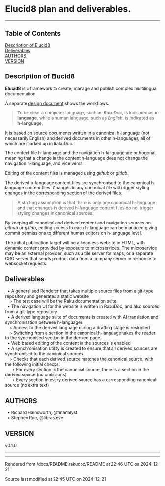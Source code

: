 
# Elucid8 plan and deliverables.

----

## Table of Contents

<a href="#Description_of_Elucid8">Description of Elucid8</a>   
<a href="#Deliverables">Deliverables</a>   
<a href="#AUTHORS_0">AUTHORS</a>   
<a href="#VERSION_0">VERSION</a>   



<div id="Description of Elucid8"></div><div id="Description_of_Elucid8"></div>

## Description of Elucid8
<span class="para" id="14e6938"></span>**Elucid8** is a framework to create, manage and publish complex multilingual documentation. 

<span class="para" id="556a167"></span>A separate [design document](Design.md) shows the workflows. 

> <span class="para" id="c27bc80"></span>To be clear a computer language, such as *RakuDoc*, is indicated as **c-language**, while a human language, such as *English*, is indicated as **h-language**. 



<span class="para" id="a8f26d9"></span>It is based on source documents written in a canonical h-language (not necessarily English) and derived documents in other h-languages, all of which are marked up in RakuDoc. 

<span class="para" id="31e30d1"></span>The content file h-language and the navigation h-language are orthogonal, meaning that a change in the content h-language does not change the navigation h-language, and vice versa. 

<span class="para" id="6d4c238"></span>Editing of the content files is managed using *github* or *gitlab*. 

<span class="para" id="270bc6e"></span>The derived h-language content files are synchronised to the canonical h-language content files. Changes in any canonical file will trigger styling changes in the corresponding section of the derived files. 

> A starting assumption is that there is only one canonical h-language and that changes in derived h-language content files do not trigger styling changes in canonical sources.

<span class="para" id="d41c2c3"></span>By keeping all canonical and derived content and navigation sources on *github* or *gitlab*, editing access to each h-language can be managed giving commit permissions to different human editors on h-language level. 

<span class="para" id="53b0ed2"></span>The initial publication target will be a headless website in HTML, with dynamic content provided by exposure to microservices. The microservice may be an external provider, such as a tile server for maps, or a separate CRO server that sends product data from a company server in response to websocket requests. 

<div id="Deliverables"></div>

## Deliverables


&nbsp;&nbsp;• A generalised Renderer that takes multiple source files from a git-type repository and generates a static website  
&nbsp;&nbsp;&nbsp;&nbsp;▹ The test case will be the Raku documentation suite.  
&nbsp;&nbsp;• The navigation UI for the website is written in RakuDoc, and also sourced from a git-type repository  
&nbsp;&nbsp;• A derived language suite of documents is created with AI translation and synchronisation between h-languages  
&nbsp;&nbsp;&nbsp;&nbsp;▹ Access to the derived language during a drafting stage is restricted  
&nbsp;&nbsp;&nbsp;&nbsp;▹ Switching from a section in the canonical h-language takes the reader to the synchonised section in the derived page.  
&nbsp;&nbsp;• Web based editing of the content in the sources is enabled  
&nbsp;&nbsp;• A synchronisation utility is created to ensure that all derived sources are synchronised to the canonical sources  
&nbsp;&nbsp;&nbsp;&nbsp;▹ Checks that each derived source matches the canonical source, with the following initial checks:  
&nbsp;&nbsp;&nbsp;&nbsp;&nbsp;&nbsp;‣ For every section in the canonical source, there is a section in the derived source (no omissions)  
&nbsp;&nbsp;&nbsp;&nbsp;&nbsp;&nbsp;‣ Every section in every derived source has a corresponding canonical source (no extra text)  

<div id="AUTHORS"></div><div id="AUTHORS_0"></div>

## AUTHORS


&nbsp;&nbsp;• Richard Hainsworth, @finanalyst  
&nbsp;&nbsp;• Stephen Roe, @librasteve  





<div id="VERSION"></div><div id="VERSION_0"></div>

## VERSION
 <div class="rakudoc-version">v0.1.0</div> 



----

----

Rendered from /docs/README.rakudoc/README at 22:46 UTC on 2024-12-21

Source last modified at 22:45 UTC on 2024-12-21

